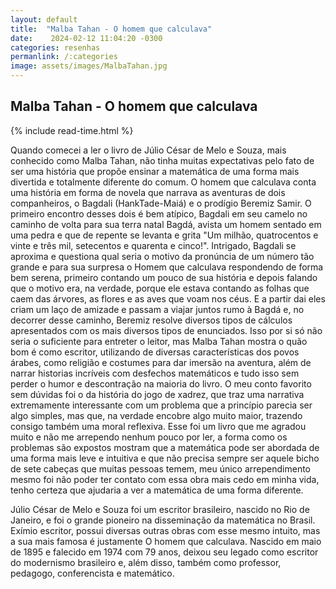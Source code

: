 ```yaml
---
layout: default
title:  "Malba Tahan - O homem que calculava"
date:    2024-02-12 11:04:20 -0300
categories: resenhas
permanlink: /:categories
image: assets/images/MalbaTahan.jpg
---
```


<h2>Malba Tahan - O homem que calculava</h2>
{% include read-time.html %}

Quando comecei a ler o livro de Júlio César de Melo e Souza, mais conhecido como Malba Tahan, não tinha muitas expectativas pelo fato de ser uma história que propõe ensinar a matemática de uma forma mais divertida e totalmente diferente do comum. O homem que calculava conta uma história em forma de novela que narrava as aventuras de dois companheiros, o Bagdali (HankTade-Maiá) e o prodígio Beremiz Samir. O primeiro encontro desses dois é bem atípico, Bagdali em seu camelo no caminho de volta para sua terra natal Bagdá, avista um homem sentado em uma pedra e que de repente se levanta e grita "Um milhão, quatrocentos e vinte e três mil, setecentos e quarenta e cinco!". Intrigado, Bagdali se aproxima e questiona qual seria o motivo da pronúncia de um número tão grande e para sua surpresa o Homem que calculava respondendo de forma bem serena, primeiro contando um pouco de sua história e depois falando que o motivo era, na verdade, porque ele estava contando as folhas que caem das árvores, as flores e as aves que voam nos céus. E a partir dai eles criam um laço de amizade e passam a viajar juntos rumo à Bagdá e, no decorrer desse caminho, Beremiz resolve diversos tipos de cálculos apresentados com os mais diversos tipos de enunciados. Isso por si só não seria o suficiente para entreter o leitor, mas Malba Tahan mostra o quão bom é como escritor, utilizando de diversas características dos povos árabes, como religião e costumes para dar imersão na aventura, além de narrar historias incríveis com desfechos matemáticos e tudo isso sem perder o humor e descontração na maioria do livro. O meu conto favorito sem dúvidas foi o da história do jogo de xadrez, que traz uma narrativa extremamente interessante com um problema que a princípio parecia ser algo simples, mas que, na verdade encobre algo muito maior, trazendo consigo também uma moral reflexiva. Esse foi um livro que me agradou muito e não me arrependo nenhum pouco por ler, a forma como os problemas são expostos mostram que a matemática pode ser abordada de uma forma mais leve e intuitiva e que não precisa sempre ser aquele bicho de sete cabeças que muitas pessoas temem, meu único arrependimento mesmo foi não poder ter contato com essa obra mais cedo em minha vida, tenho certeza que ajudaria a ver a matemática de uma forma diferente. 

Júlio César de Melo e Souza foi um escritor brasileiro, nascido no Rio de Janeiro, e foi o grande pioneiro na disseminação da matemática no Brasil. Exímio escritor, possui diversas outras obras com esse mesmo intuito, mas a sua mais famosa é justamente O homem que calculava. Nascido em maio de 1895 e falecido em 1974 com 79 anos, deixou seu legado como escritor do modernismo brasileiro e, além disso, também como professor, pedagogo, conferencista e matemático.  